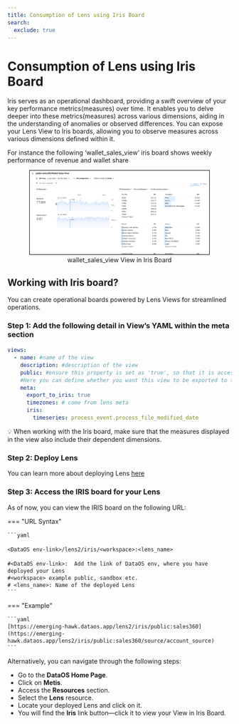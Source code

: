 ```yaml
---
title: Consumption of Lens using Iris Board
search: 
  exclude: true
---
```


# Consumption of Lens using Iris Board

Iris serves as an operational dashboard, providing a swift overview of your key performance metrics(measures) over time. It enables you to delve deeper into these metrics(measures) across various dimensions, aiding in the understanding of anomalies or observed differences. You can expose your Lens View to Iris boards, allowing you to observe measures across various dimensions defined within it.

For instance the following ‘wallet_sales_view’ iris board shows weekly performance of revenue and wallet share

<div style="text-align: center;">
    <img src="/resources/lens/consumption_of_deployed_lens/iris/iris_board.png" alt="Iris board" style="max-width: 80%; height: auto; border: 1px solid #000;">
    <figcaption> wallet_sales_view View in Iris Board</figcaption>
</div>

## Working with Iris board?

You can create operational boards powered by Lens Views for streamlined operations. 

### **Step 1: Add the following detail in View’s YAML within the meta section**

```yaml
views:
  - name: #name of the view 
    description: #description of the view
    public: #ensure this property is set as 'true', so that it is accessible for the consumer
    #Here you can define whether you want this view to be exported to the IRIS board
    meta:
      export_to_iris: true
      timezones: # come from lens meta
      iris:
        timeseries: process_event.process_file_modified_date
```

<aside class="callout">
💡 When working with the Iris board, make sure that the measures displayed in the view also include their dependent dimensions.

</aside>

### **Step 2: Deploy Lens**

You can learn more about deploying Lens [here](/resources/lens/lens_deployment/)

### **Step 3: Access the IRIS board for your Lens**

As of now, you can view the IRIS board on the following URL:

=== "URL Syntax"

    ```yaml

    <DataOS env-link>/lens2/iris/<workspace>:<lens_name>

    #<DataOS env-link>:  Add the link of DataOS env, where you have deployed your Lens
    #<workspace> example public, sandbox etc.
    # <lens_name>: Name of the deployed Lens 
    ```

=== "Example"

    ```yaml
    [https://emerging-hawk.dataos.app/lens2/iris/public:sales360](https://emerging-hawk.dataos.app/lens2/iris/public:sales360/source/account_source)
    ```

Alternatively, you can navigate through the following steps:

- Go to the **DataOS Home Page**.
- Click on **Metis**.
- Access the **Resources** section.
- Select the **Lens** resource.
- Locate your deployed Lens and click on it.
- You will find the **Iris** link button—click it to view your View in Iris Board.